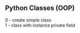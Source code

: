 ## Python Classes (OOP)
0 - create simple class <br />
1 - class with instance private field <br />
